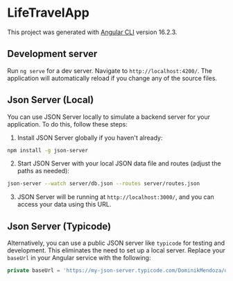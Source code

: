 # LifeTravelApp

This project was generated with [Angular CLI](https://github.com/angular/angular-cli) version 16.2.3.

## Development server

Run `ng serve` for a dev server. Navigate to `http://localhost:4200/`. The application will automatically reload if you change any of the source files.

## Json Server (Local)

You can use JSON Server locally to simulate a backend server for your application. To do this, follow these steps:

1. Install JSON Server globally if you haven't already:
```sh
npm install -g json-server
```
2. Start JSON Server with your local JSON data file and routes (adjust the paths as needed):
```sh
json-server --watch server/db.json --routes server/routes.json
```

3. JSON Server will be running at `http://localhost:3000/`, and you can access your data using this URL.

## Json Server (Typicode)

Alternatively, you can use a public JSON server like `typicode` for testing and development. This eliminates the need to set up a local server. Replace your `baseUrl` in your Angular service with the following:

```typescript
private baseUrl = 'https://my-json-server.typicode.com/DominikMendoza/data/';
```


